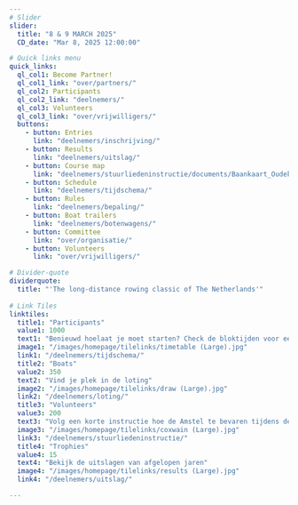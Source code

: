 ```yaml
---
# Slider
slider:
  title: "8 & 9 MARCH 2025"
  CD_date: "Mar 8, 2025 12:00:00"

# Quick links menu
quick_links:
  ql_col1: Become Partner!
  ql_col1_link: "over/partners/"
  ql_col2: Participants
  ql_col2_link: "deelnemers/"
  ql_col3: Volunteers
  ql_col3_link: "over/vrijwilligers/"
  buttons:
    - button: Entries
      link: "deelnemers/inschrijving/"
    - button: Results
      link: "deelnemers/uitslag/"
    - button: Course map
      link: "deelnemers/stuurliedeninstructie/documents/Baankaart_Oudekerk_Amsterdam.pdf"
    - button: Schedule
      link: "deelnemers/tijdschema/"
    - button: Rules
      link: "deelnemers/bepaling/"
    - button: Boat trailers
      link: "deelnemers/botenwagens/"
    - button: Committee
      link: "over/organisatie/"
    - button: Volunteers
      link: "over/vrijwilligers/"

# Divider-quote
dividerquote:
  title: "'The long-distance rowing classic of The Netherlands'"
    
# Link Tiles
linktiles:
  title1: "Participants"
  value1: 1000
  text1: "Benieuwd hoelaat je moet starten? Check de bloktijden voor een indicatie"
  image1: "/images/homepage/tilelinks/timetable (Large).jpg"
  link1: "/deelnemers/tijdschema/"
  title2: "Boats"
  value2: 350
  text2: "Vind je plek in de loting"
  image2: "/images/homepage/tilelinks/draw (Large).jpg"
  link2: "/deelnemers/loting/"
  title3: "Volunteers" 
  value3: 200
  text3: "Volg een korte instructie hoe de Amstel te bevaren tijdens de Head"
  image3: "/images/homepage/tilelinks/coxwain (Large).jpg"
  link3: "/deelnemers/stuurliedeninstructie/"
  title4: "Trophies"
  value4: 15
  text4: "Bekijk de uitslagen van afgelopen jaren"
  image4: "/images/homepage/tilelinks/results (Large).jpg"
  link4: "/deelnemers/uitslag/"

---
```



